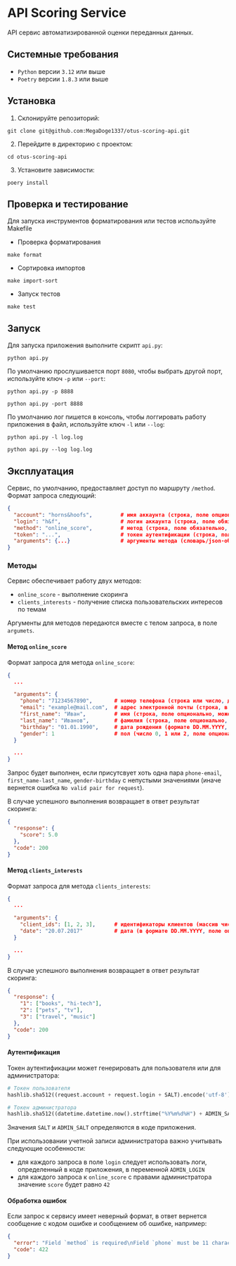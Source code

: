 # API Scoring Service
API сервис автоматизированной оценки переданных данных.

## Системные требования
- `Python` версии `3.12` или выше
- `Poetry` версии `1.8.3` или выше

## Установка

1. Склонируйте репозиторий:
```
git clone git@github.com:MegaDoge1337/otus-scoring-api.git
```

2. Перейдите в директорию с проектом:
```
cd otus-scoring-api
```

3. Установите зависимости:
```
poery install
```

## Проверка и тестирование

Для запуска инструментов форматирования или тестов используйте Makefile

- Проверка форматирования
```
make format
```

- Сортировка импортов
```
make import-sort
```

- Запуск тестов
```
make test
```

## Запуск

Для запуска приложения выполните скрипт `api.py`:
```
python api.py
```

По умолчанию прослушивается порт `8080`, чтобы выбрать другой порт, используйте ключ `-p` или `--port`:
```
python api.py -p 8888

python api.py -port 8888
```

По умолчанию лог пишется в консоль, чтобы логгировать работу приложения в файл, используйте ключ `-l` или `--log`:
```
python api.py -l log.log

python api.py --log log.log
```

## Эксплуатация

Сервис, по умолчанию, предоставляет доступ по маршруту `/method`. Формат запроса следующий:
```json
{
  "account": "horns&hoofs",         # имя аккаунта (строка, поле опционально, может быть пустым)
  "login": "h&f",                   # логин аккаунта (строка, поле обязательно, может быть пустым)
  "method": "online_score",         # метод (строка, поле обязательно, может быть пустым), подробнее см.
  "token": "...",                   # токен аутентификации (строка, поле обязательно, может быть пустым), подробнее см Аутентификация
  "arguments": {...}                # аргументы метода (словарь/json-объект, поле обязательно, может быть пустым), подробнее см.
}
```

### Методы

Сервис обеспечивает работу двух методов:

- `online_score` - выполнение скоринга
- `clients_interests` - получение списка пользовательских интересов по темам

Аргументы для методов передаются вместе с телом запроса, в поле `argumets`.

#### Метод `online_score`

Формат запроса для метода `online_score`:
```json
{
  ...

  "arguments": {
    "phone": "71234567890",       # номер телефона (строка или число, длиной 11, начинается с 7, поле опционально, может быть пустым)
    "email": "example@mail.com",  # адрес электронной почты (строка, в которой есть @, поле опционально, может быть пустым)
    "first_name": "Иван",         # имя (строка, поле опционально, может быть пустым)
    "last_name": "Иванов",        # фамилия (строка, поле опционально, может быть пустым)
    "birthday": "01.01.1990",     # дата рождения (формате DD.MM.YYYY, с которой прошло не больше 70 лет, поле опционально, может быть пустым)
    "gender": 1                   # пол (число 0, 1 или 2, поле опционально, может быть пустым)
  }

  ...
}
```
Запрос будет выполнен, если присутсвует хоть одна пара `phone-email`, `first_name-last_name`, `gender-birthday` с непустыми значениями (иначе вернется ошибка `No valid pair for request`).

В случае успешного выполнения возвращает в ответ результат скоринга:
```json
{
  "response": {
    "score": 5.0
  },
  "code": 200
}
```

#### Метод `clients_interests`

Формат запроса для метода `clients_interests`:
```json
{
  ...

  "arguments": {
    "client_ids": [1, 2, 3],      # идентификаторы клиентов (массив чисел, поле обязательно, не пустое)
    "date": "20.07.2017"          # дата (в формате DD.MM.YYYY, поле опционально, может быть пустым)
  }

  ...
}
```

В случае успешного выполнения возвращает в ответ результат скоринга:
```json
{
  "response": {
    "1": ["books", "hi-tech"],
    "2": ["pets", "tv"],
    "3": ["travel", "music"]
  },
  "code": 200
}
```

#### Аутентификация

Токен аутентификации может генерировать для пользователя или для администратора:
```py
# Токен пользователя
hashlib.sha512((request.account + request.login + SALT).encode('utf-8')).hexdigest()
```

```py
# Токен администратора
hashlib.sha512((datetime.datetime.now().strftime("%Y%m%d%H") + ADMIN_SALT).encode('utf-8')).hexdigest()
```

Значения `SALT` и `ADMIN_SALT` определяются в коде приложения.

При использовании учетной записи администратора важно учитывать следующие особенности:
- для каждого запроса в поле `login` следует использовать логи, определенный в коде приложения, в переменной `ADMIN_LOGIN`
- для каждого запроса к `online_score` с правами администратора значение `score` будет равно `42`

#### Обработка ошибок

Если запрос к сервису имеет неверный формат, в ответ вернется сообщение с кодом ошибке и сообщением об ошибке, например:
```json
{
  "error": "Field `method` is required\nField `phone` must be 11 charactes long...",
  "code": 422
}
```
